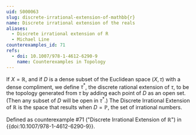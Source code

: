 ```yaml
---
uid: S000063
slug: discrete-irrational-extension-of-mathbb{r}
name: Discrete irrational extension of the reals
aliases:
  - Discrete irrational extension of R
  - Michael Line
counterexamples_id: 71
refs:
  - doi: 10.1007/978-1-4612-6290-9 
    name: Counterexamples in Topology
---
```

If $X = \mathbb{R}$, and if $D$ is a dense subset of the Euclidean space $(X, \tau)$ with a dense compliment, we define $\tau^{*}$, the discrete rational extension of $\tau$, to be the topology generated from $\tau$ by adding each point of $D$ as an open set. (Then any subset of $D$ will be open in $\tau^{*}$.) The Discrete Irrational Extension of $\mathbb{R}$ is the space that results when $D = \mathbb{P}$, the set of irrational numbers.

Defined as counterexample #71 ("Discrete Irrational Extension of $\mathbb{R}$")
in {{doi:10.1007/978-1-4612-6290-9}}.
